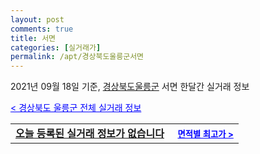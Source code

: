 ```yaml
---
layout: post
comments: true
title: 서면
categories: [실거래가]
permalink: /apt/경상북도울릉군서면
---
```


2021년 09월 18일 기준, <a href="/apt/경상북도울릉군">경상북도울릉군</a> 서면 한달간 실거래 정보

<a style="color: blue;" href="/apt/경상북도울릉군">< 경상북도 울릉군 전체 실거래 정보</a>
<!---- start ---->
<table>
  <tr>
    <td colspan="4" style="font-weight: bold;"><a href="/apt/경상북도울릉군서면{name_without_space}">오늘 등록된 실거래 정보가 없습니다</a> &nbsp;&nbsp;&nbsp; <a style="color: blue; font-size: smaller;" href="/apt/경상북도울릉군서면{name_without_space}">면적별 최고가 ></a></td>
  </tr>
    
</table>
<!---- end ---->
    